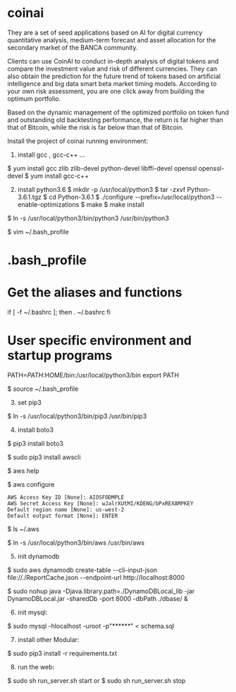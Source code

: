 # coinai
They are a set of seed applications based on AI for digital currency quantitative analysis, medium-term forecast and asset allocation for the secondary market of the BANCA community.

Clients can use CoinAI to conduct in-depth analysis of digital tokens and compare the investment value and risk of different currencies.
They can also obtain the prediction for the future trend of tokens based on artificial intelligence and big data smart beta market timing models. According to your own risk assessment, you are one click away from building the optimum portfolio.

Based on the dynamic management of the optimized portfolio on token fund and outstanding old backtesting performance, the return is far higher than that of Bitcoin, while the risk is far below than that of Bitcoin.


Install the project of coinai running environment:



1) install gcc , gcc-c++ ...

$ yum install gcc zlib zlib-devel python-devel libffi-devel openssl openssl-devel
$ yum install gcc-c++


2) install python3.6
$ mkdir -p /usr/local/python3
$ tar -zxvf Python-3.6.1.tgz
$ cd Python-3.6.1
$ ./configure --prefix=/usr/local/python3 --enable-optimizations
$ make
$ make install


$ ln -s /usr/local/python3/bin/python3 /usr/bin/python3


$ vim ~/.bash_profile

# .bash_profile
# Get the aliases and functions
if [ -f ~/.bashrc ]; then
. ~/.bashrc
fi
# User specific environment and startup programs
PATH=$PATH:$HOME/bin:/usr/local/python3/bin
export PATH

$ source ~/.bash_profile


3) set  pip3

$ ln -s /usr/local/python3/bin/pip3 /usr/bin/pip3



4) install  boto3

$ pip3 install boto3

$ sudo pip3 install awscli

$ aws help

$ aws configure

    AWS Access Key ID [None]: AIOSFODMPLE
    AWS Secret Access Key [None]: wJalrXUtMI/KDENG/bPxREXAMPKEY
    Default region name [None]: us-west-2
    Default output format [None]: ENTER

$ ls ~/.aws

$ ln -s /usr/local/python3/bin/aws /usr/bin/aws


5) init dynamodb

$ sudo aws dynamodb create-table --cli-input-json file://./ReportCache.json --endpoint-url http://localhost:8000

$ sudo nohup java -Djava.library.path=./DynamoDBLocal_lib -jar DynamoDBLocal.jar -sharedDb -port 8000 -dbPath ./dbase/ &


6) init mysql:

$ sudo mysql -hlocalhost -uroot -p"******" < schema.sql


7) install other Modular:

$ sudo pip3 install -r requirements.txt


8) run the web:

$ sudo sh run_server.sh start
or
$ sudo sh run_server.sh stop




